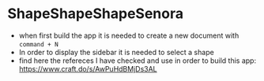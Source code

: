 # ShapeShapeShapeSenora

* when first build the app it is needed to create a new document with `command + N`
* In order to display the sidebar it is needed to select a shape
* find here the refereces I have checked and use in order to build this app: https://www.craft.do/s/AwPuHdBMjDs3AL
